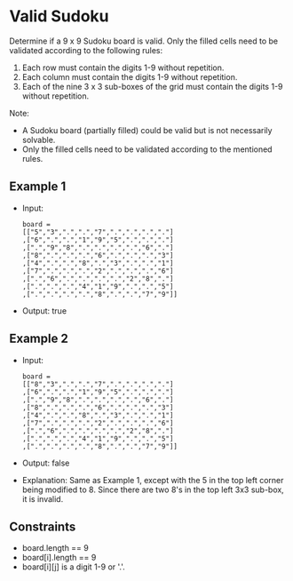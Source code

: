 # Valid Sudoku

Determine if a 9 x 9 Sudoku board is valid. Only the filled cells need to be validated according to the following rules:

1. Each row must contain the digits 1-9 without repetition.
2. Each column must contain the digits 1-9 without repetition.
3. Each of the nine 3 x 3 sub-boxes of the grid must contain the digits 1-9 without repetition.

Note:

- A Sudoku board (partially filled) could be valid but is not necessarily solvable.
- Only the filled cells need to be validated according to the mentioned rules.

## Example 1

- Input:

      board =
      [["5","3",".",".","7",".",".",".","."]
      ,["6",".",".","1","9","5",".",".","."]
      ,[".","9","8",".",".",".",".","6","."]
      ,["8",".",".",".","6",".",".",".","3"]
      ,["4",".",".","8",".","3",".",".","1"]
      ,["7",".",".",".","2",".",".",".","6"]
      ,[".","6",".",".",".",".","2","8","."]
      ,[".",".",".","4","1","9",".",".","5"]
      ,[".",".",".",".","8",".",".","7","9"]]

- Output: true

## Example 2

- Input:

      board =
      [["8","3",".",".","7",".",".",".","."]
      ,["6",".",".","1","9","5",".",".","."]
      ,[".","9","8",".",".",".",".","6","."]
      ,["8",".",".",".","6",".",".",".","3"]
      ,["4",".",".","8",".","3",".",".","1"]
      ,["7",".",".",".","2",".",".",".","6"]
      ,[".","6",".",".",".",".","2","8","."]
      ,[".",".",".","4","1","9",".",".","5"]
      ,[".",".",".",".","8",".",".","7","9"]]

- Output: false
- Explanation: Same as Example 1, except with the 5 in the top left corner being modified to 8. Since there are two 8's in the top left 3x3 sub-box, it is invalid.

## Constraints

- board.length == 9
- board[i].length == 9
- board[i][j] is a digit 1-9 or '.'.
